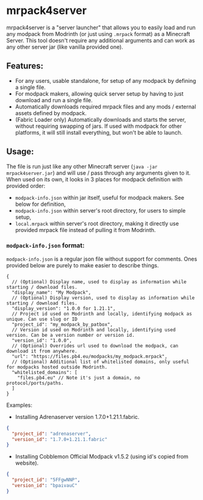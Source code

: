 # mrpack4server
mrpack4server is a "server launcher" that allows you to easily load and run any modpack from Modrinth
(or just using `.mrpack` format) as a Minecraft Server. This tool doesn't require any additional arguments
and can work as any other server jar (like vanilla provided one).

## Features:
- For any users, usable standalone, for setup of any modpack by defining a single file.
- For modpack makers, allowing quick server setup by having to just download and run a single file.
- Automatically downloads required mrpack files and any mods / external assets defined by modpack.
- (Fabric Loader only) Automatically downloads and starts the server, without requiring swapping of jars.
If used with modpack for other platforms, it will still install everything, but won't be able to launch.

## Usage:
The file is run just like any other Minecraft server (`java -jar mrpack4server.jar`) and will use / pass
through any arguments given to it. When used on its own, it looks in 3 places for modpack definition
with provided order:
- `modpack-info.json` within jar itself, useful for modpack makers. See below for definition,
- `modpack-info.json` within server's root directory, for users to simple setup,
- `local.mrpack` within server's root directory, making it directly use provided mrpack file instead of 
pulling it from Modrinth.


### `modpack-info.json` format:
`modpack-info.json` is a regular json file without support for comments. Ones provided below are purely
to make easier to describe things.
```json5
{
  // (Optional) Display name, used to display as information while starting / download files.
  "display_name": "My Modpack",
  // (Optional) Display version, used to display as information while starting / download files.
  "display_version": "1.0.0 for 1.21.1",
  // Project id used on Modrinth and locally, identifying modpack as unique. Can use slug or ID
  "project_id": "my_modpack_by_patbox",
  // Version id used on Modrinth and locally, identifying used version. Can be a version number or version id.  
  "version_id": "1.0.0",
  // (Optional) Overrides url used to download the modpack, can download it from anywhere. 
  "url": "https://files.pb4.eu/modpacks/my_modpack.mrpack",
  // (Optional) Additional list of whitelisted domains, only useful for modpacks hosted outside Modrinth.
  "whitelisted_domains": [
    "files.pb4.eu" // Note it's just a domain, no protocol/ports/paths.
  ]
}
```

Examples:
- Installing Adrenaserver version 1.7.0+1.21.1.fabric.
```json
{
  "project_id": "adrenaserver",
  "version_id": "1.7.0+1.21.1.fabric"
}
```
- Installing Cobblemon Official Modpack v1.5.2 (using id's copied from website).
```json
{
  "project_id": "5FFgwNNP",
  "version_id": "bpaivauC"
}
```
